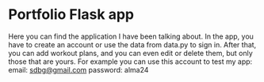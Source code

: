 # Portfolio Flask app
Here you can find the application I have been talking about. In the app, you have to create an account or use the data from data.py to sign in. After that, you can add workout plans, and you can even edit or delete them, but only those that are yours.
For example you can use this account to test my app:  
email: sdbg@gmail.com
password: alma24
